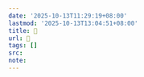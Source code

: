 ```yaml
---
date: '2025-10-13T11:29:19+08:00'
lastmod: '2025-10-13T13:04:51+08:00'
title: 󰡁
url: 󰡁
tags: []
src:
note:
---
```

